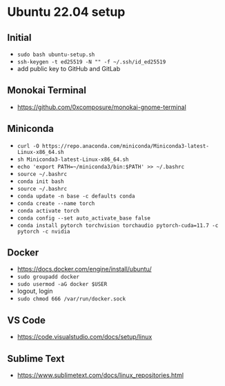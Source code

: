 # Ubuntu 22.04 setup

## Initial
 - `sudo bash ubuntu-setup.sh`
 - `ssh-keygen -t ed25519 -N "" -f ~/.ssh/id_ed25519`
 - add public key to GitHub and GitLab

## Monokai Terminal
 - https://github.com/0xcomposure/monokai-gnome-terminal

## Miniconda
 - `curl -O https://repo.anaconda.com/miniconda/Miniconda3-latest-Linux-x86_64.sh`
 - `sh Miniconda3-latest-Linux-x86_64.sh`
 - `echo 'export PATH=~/miniconda3/bin:$PATH' >> ~/.bashrc`
 - `source ~/.bashrc`
 - `conda init bash`
 - `source ~/.bashrc`
 - `conda update -n base -c defaults conda`
 - `conda create --name torch`
 - `conda activate torch`
 - `conda config --set auto_activate_base false`
 - `conda install pytorch torchvision torchaudio pytorch-cuda=11.7 -c pytorch -c nvidia`

## Docker
 - https://docs.docker.com/engine/install/ubuntu/
 - `sudo groupadd docker`
 - `sudo usermod -aG docker $USER`
 - logout, login
 - `sudo chmod 666 /var/run/docker.sock`

 ## VS Code
  - https://code.visualstudio.com/docs/setup/linux

## Sublime Text
 - https://www.sublimetext.com/docs/linux_repositories.html
